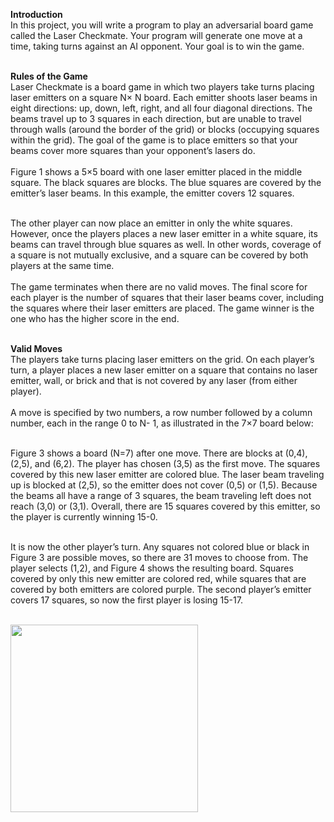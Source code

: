 <b>Introduction</b><br />
In this project, you will write a program to play an adversarial board game called the ​Laser Checkmate.​ Your program will generate one move at a time, taking turns against an AI opponent. Your goal is to win the game.<br /><br />

<b>Rules of the Game</b><br />
Laser Checkmate is a board game in which two players take turns placing laser emitters on a square ​N×​ ​N board. Each emitter shoots laser beams in eight directions: up, down, left, right, and all four diagonal directions. The beams travel up to 3 squares in each direction, but are unable to travel through walls (around the border of the grid) or blocks (occupying squares within the grid). The goal of the game is to place emitters so that your beams cover more squares than your opponent’s lasers do.<br /><br />
Figure 1 shows a 5×5 board with one laser emitter placed in the middle square. The black squares are blocks. The blue squares are covered by the emitter’s laser beams. In this example, the emitter covers 12 squares.<br /><br />

The other player can now place an emitter in only the white squares. However, once the players places a new laser emitter in a white square, its beams can travel through blue squares as well. In other words, coverage of a square is not mutually exclusive, and a square can be covered by both players at the same time.<br /><br />
The game terminates when there are no valid moves. The final score for each player is the number of squares that their laser beams cover, including the squares where their laser emitters are placed. The game winner is the one who has the higher score in the end.<br /><br />

<b>Valid Moves</b><br />
The players take turns placing laser emitters on the grid. On each player’s turn, a player places a new laser emitter on a square that contains no laser emitter, wall, or brick and that is not covered by any laser (from either player).<br /><br />
A move is specified by two numbers, a row number followed by a column number, each in the range 0 to ​N-​ 1, as illustrated in the 7​×​7 board below:<br /><br />

Figure 3 shows a board (​N​=7) after one move. There are blocks at (0,4), (2,5), and (6,2). The player has chosen (3,5) as the first move. The squares covered by this new laser emitter are colored blue. The laser beam traveling up is blocked at (2,5), so the emitter does not cover (0,5) or (1,5). Because the beams all have a range of 3 squares, the beam traveling left does not reach (3,0) or (3,1). Overall, there are 15 squares covered by this emitter, so the player is currently winning 15-0.<br /><br />

It is now the other player’s turn. Any squares not colored blue or black in Figure 3 are possible moves, so there are 31 moves to choose from. The player selects (1,2), and Figure 4 shows the resulting board. Squares covered by only this new emitter are colored red, while squares that are covered by both emitters are colored purple. The second player’s emitter covers 17 squares, so now the first player is losing 15-17.<br /><br />
<p>
  <img src="" width="300" title="">
</p>
